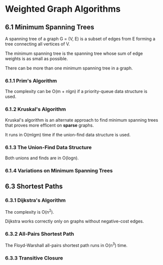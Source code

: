 Weighted Graph Algorithms
=========================

6.1 Minimum Spanning Trees
--------------------------

A spanning tree of a graph G = (V, E) is a subset of edges from E forming a tree connecting all vertices of V.   

The minimum spanning tree is the spanning tree whose sum of edge weights is as small as possible.   

There can be more than one minimum spanning tree in a graph.

### 6.1.1 Prim's Algorithm

The complexity can be O(m + nlgn) if a priority-queue data structure is used.

### 6.1.2 Kruskal's Algorithm

Kruskal's algorithm is an alternate approach to find minimum spanning trees that proves more efficent on **sparse** graphs.

It runs in O(mlgm) time if the union-find data structure is used.

### 6.1.3 The Union-Find Data Structure

Both unions and finds are in O(logn).

### 6.1.4 Variations on Minimum Spanning Trees

6.3 Shortest Paths
------------------

### 6.3.1 Dijkstra's Algorithm

The complexity is O(n<sup>2</sup>).

Dijkstra works correctly only on graphs without negative-cost edges.

### 6.3.2 All-Pairs Shortest Path

The Floyd-Warshall all-pairs shortest path runs in O(n<sup>3</sup>) time.

### 6.3.3 Transitive Closure


